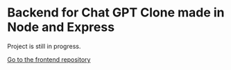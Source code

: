 # Backend for Chat GPT Clone made in Node and Express

Project is still in progress.

[Go to the frontend repository](https://github.com/mateuszmanczak04/chat-gpt-clone-frontend)
